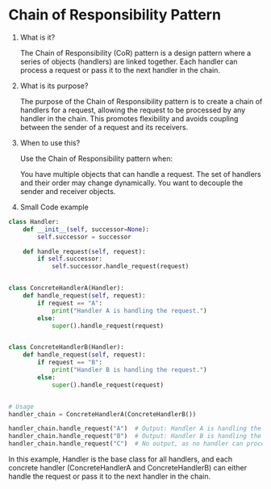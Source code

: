 # Chain of Responsibility Pattern

1. What is it?

   The Chain of Responsibility (CoR) pattern is a design pattern where a series of objects (handlers) are linked together. Each handler can process a request or pass it to the next handler in the chain.

2. What is its purpose?

   The purpose of the Chain of Responsibility pattern is to create a chain of handlers for a request, allowing the request to be processed by any handler in the chain. This promotes flexibility and avoids coupling between the sender of a request and its receivers.

3. When to use this?

   Use the Chain of Responsibility pattern when:

   You have multiple objects that can handle a request.
   The set of handlers and their order may change dynamically.
   You want to decouple the sender and receiver objects.

4. Small Code example

```python
class Handler:
    def __init__(self, successor=None):
        self.successor = successor

    def handle_request(self, request):
        if self.successor:
            self.successor.handle_request(request)


class ConcreteHandlerA(Handler):
    def handle_request(self, request):
        if request == "A":
            print("Handler A is handling the request.")
        else:
            super().handle_request(request)


class ConcreteHandlerB(Handler):
    def handle_request(self, request):
        if request == "B":
            print("Handler B is handling the request.")
        else:
            super().handle_request(request)


# Usage
handler_chain = ConcreteHandlerA(ConcreteHandlerB())

handler_chain.handle_request("A")  # Output: Handler A is handling the request.
handler_chain.handle_request("B")  # Output: Handler B is handling the request.
handler_chain.handle_request("C")  # No output, as no handler can process the request.

```

In this example, Handler is the base class for all handlers, and each concrete handler (ConcreteHandlerA and ConcreteHandlerB) can either handle the request or pass it to the next handler in the chain.
